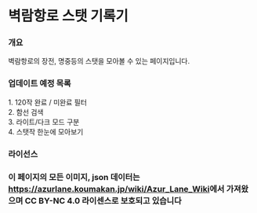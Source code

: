 <h1>벽람항로 스탯 기록기</h1>
<h3>개요</h3>
벽람항로의 장전, 명중등의 스탯을 모아볼 수 있는 페이지입니다.<br>

<h3>업데이트 예정 목록</h3>
  1. 120작 완료 / 미완료 필터<br>
  2. 함선 검색<br>
  3. 라이트/다크 모드 구분<br>
  4. 스탯작 한눈에 모아보기<br>

<h3>라이선스<h3>

이 페이지의 모든 이미지, json 데이터는 <a href="https://azurlane.koumakan.jp/wiki/Azur_Lane_Wiki">https://azurlane.koumakan.jp/wiki/Azur_Lane_Wiki</a>에서 가져왔으며 CC BY-NC 4.0 라이센스로 보호되고 있습니다
